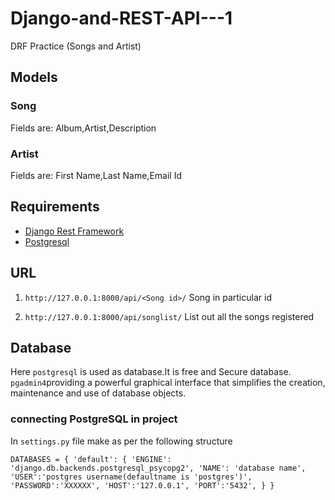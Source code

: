 # Django-and-REST-API---1
DRF Practice (Songs and Artist)



## Models
### Song
Fields are: Album,Artist,Description

### Artist

Fields are: First Name,Last Name,Email Id

## Requirements

* [Django Rest Framework](https://www.django-rest-framework.org/tutorial/quickstart/)
* [Postgresql](https://www.postgresql.org/)



## URL

1. `http://127.0.0.1:8000/api/<Song id>/` Song in particular id 

2. `http://127.0.0.1:8000/api/songlist/` List out all the songs registered 

## Database
Here `postgresql` is used as database.It is free and Secure database. `pgadmin4`providing a powerful graphical interface that simplifies the creation, maintenance and use of database objects.

### connecting PostgreSQL in project

In `settings.py` file make as per the following structure

`DATABASES = {
    'default': {
        'ENGINE': 'django.db.backends.postgresql_psycopg2',
        'NAME': 'database name',
        'USER':'postgres username(defaultname is 'postgres')',
        'PASSWORD':'XXXXXX',
        'HOST':'127.0.0.1',
        'PORT':'5432',
    }
}`
